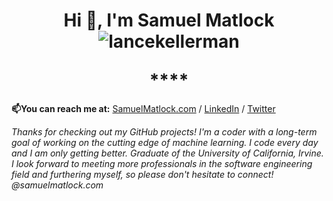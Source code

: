 <h1 align="center">Hi 👋, I'm Samuel Matlock  <img src="https://komarev.com/ghpvc/?username=samuelmatlock&label=Profile%20views&color=0e75b6&style=flat" alt="lancekellerman" /> </p>****</h1>

**📫You can reach me at:** [SamuelMatlock.com](https://samuelmatlock.com) / [LinkedIn](https://linkedin.com/in/samuelmatlock/) / [Twitter](https://twitter.com/samuelmatlock)       

*Thanks for checking out my GitHub projects! I'm a coder with a long-term goal of working on the cutting edge of machine learning. I code every day and I am only getting better. Graduate of the University of California, Irvine. I look forward to meeting more professionals in the software engineering field and furthering myself, so please don't hesitate to connect! @samuelmatlock.com* 
